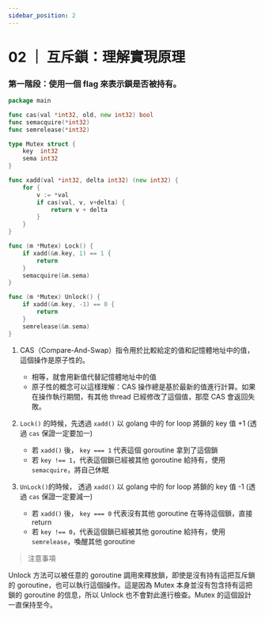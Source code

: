 ```yaml
---
sidebar_position: 2
---
```


# 02 ｜ 互斥鎖：理解實現原理

### 第一階段：使用一個 flag 來表示鎖是否被持有。

```go
package main

func cas(val *int32, old, new int32) bool
func semacquire(*int32)
func semrelease(*int32)

type Mutex struct {
	key  int32
	sema int32
}

func xadd(val *int32, delta int32) (new int32) {
	for {
		v := *val
		if cas(val, v, v+delta) {
			return v + delta
		}
	}
}

func (m *Mutex) Lock() {
	if xadd(&m.key, 1) == 1 {
		return
	}
	semacquire(&m.sema)
}

func (m *Mutex) Unlock() {
	if xadd(&m.key, -1) == 0 {
		return
	}
	semrelease(&m.sema)
}
```

1. CAS（Compare-And-Swap）指令用於比較給定的值和記憶體地址中的值，這個操作是原子性的。

   - 相等，就會用新值代替記憶體地址中的值
   - 原子性的概念可以這樣理解：CAS 操作總是基於最新的值進行計算。如果在操作執行期間，有其他 thread 已經修改了這個值，那麼 CAS 會返回失敗。

2. `Lock()` 的時候，先透過 `xadd()` 以 golang 中的 for loop 將鎖的 key 值 +1 (透過 `cas` 保證一定要加一)

   - 若 `xadd()` 後， `key === 1` 代表這個 goroutine 拿到了這個鎖
   - 若 `key !== 1`，代表這個鎖已經被其他 goroutine 給持有，使用 `semacquire`，將自己休眠

3. `UnLock()`的時候， 透過 `xadd()` 以 golang 中的 for loop 將鎖的 key 值 -1 (透過 `cas` 保證一定要減一)
   - 若 `xadd()` 後， `key === 0` 代表沒有其他 goroutine 在等待這個鎖，直接 return
   - 若 `key !== 0`，代表這個鎖已經被其他 goroutine 給持有，使用 `semrelease`，喚醒其他 goroutine

> 注意事項

Unlock 方法可以被任意的 goroutine 調用來釋放鎖，即使是沒有持有這把互斥鎖的 goroutine，也可以執行這個操作。這是因為 Mutex 本身並沒有包含持有這把鎖的 goroutine 的信息，所以 Unlock 也不會對此進行檢查。Mutex 的這個設計一直保持至今。
